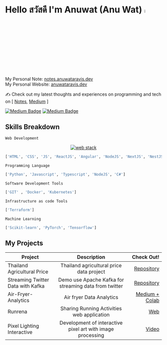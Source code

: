 # Hello สวัสดี I'm Anuwat (Anu Wat) <img src="https://media.giphy.com/media/hvRJCLFzcasrR4ia7z/giphy.gif" width="5%">

My Personal Note: [notes.anuwataravis.dev](https://notes.anuwataravis.dev/)  
My Personal Website: [anuwataravis.dev](https://anuwataravis.dev/)

:writing_hand: Check out my latest thoughts and experiences on programming and tech on
[
[Notes](https://notes.anuwataravis.dev/),
 [Medium](https://medium.com/@anuwataravis)
]

[![Medium Badge](https://img.shields.io/badge/-Medium-050a30?style=flat-square&logo=Medium&logoColor=white)](https://medium.com/@anuwataravis/)
[![Medium Badge](https://img.shields.io/badge/LinkedIn-0077B5?style=flat-square&logo=linkedin&logoColor=white)](https://www.linkedin.com/in/anuwataravis/)


## Skills Breakdown 
```Web Development```
<p align="center">
  <a href="https://github.com/anuwatavis">
   <img src="webstack.png" alt="web stack">
  </a>
</p>

```python
['HTML', 'CSS', 'JS', 'ReactJS', 'Angular', 'NodeJS', 'NextJS', 'NestJS', 'FastAPI', 'Flask', 'GIN']
```

```Programming Language```
```python
['Python', 'Javascript', 'Typescript', 'NodeJS', 'C#']
```

```Software Development Tools```
```python
['GIT' , 'Docker', 'Kubernetes']
```

```Infrastructure as code Tools```
```python
['Terraform']
```

```Machine Learning```
 ```python
['Scikit-learn', 'PyTorch', 'Tensorflow']
```

## My Projects
 
| Project  |            Description             | Check Out! |
| -------- | :--------------------------------: | ---------: |
|Thailand Agricultural Price | Thailand agricultural price data project | [Repository](https://github.com/anuwatavis/zoomcamp-data-project) |
|Streaming Twitter Data with Kafka | Demo use Apache Kafka for streaming data from twitter | [Repository](https://github.com/anuwatavis/DE-PROJECT/tree/main/kafka-twitter) |
| Air-Fryer-Analytics |              Air fryer Data Analytics              | [Medium + Colab](https://medium.com/botnoi-classroom/des-project-1-%E0%B8%A7%E0%B8%B4%E0%B9%80%E0%B8%84%E0%B8%A3%E0%B8%B2%E0%B8%B0%E0%B8%AB%E0%B9%8C%E0%B8%82%E0%B9%89%E0%B8%AD%E0%B8%A1%E0%B8%B9%E0%B8%A5%E0%B8%AB%E0%B8%A1%E0%B9%89%E0%B8%AD%E0%B8%97%E0%B8%AD%E0%B8%94%E0%B9%84%E0%B8%A3%E0%B9%89%E0%B8%99%E0%B9%89%E0%B8%B3%E0%B8%A1%E0%B8%B1%E0%B8%99%E0%B8%97%E0%B8%B5%E0%B9%88%E0%B8%A1%E0%B8%B2%E0%B9%81%E0%B8%A3%E0%B8%87%E0%B9%81%E0%B8%8B%E0%B8%87%E0%B8%AA%E0%B9%89%E0%B8%A1-%E0%B9%80%E0%B8%9E%E0%B8%A3%E0%B8%B2%E0%B8%B0%E0%B8%AA%E0%B9%89%E0%B8%A1%E0%B8%AB%E0%B8%A2%E0%B8%B8%E0%B8%94-77069dbc2c2a) |
| Runrena| Sharing Running Activities web application | [Web](https://runrena-b3aa5.firebaseapp.com) | [Repositoyty](https://github.com/anuwatavis/runrena) |
| Pixel Lighting Interactive | Development of interactive pixel art with image processing |[Video](https://www.youtube.com/watch?v=df82XxggoX0)

